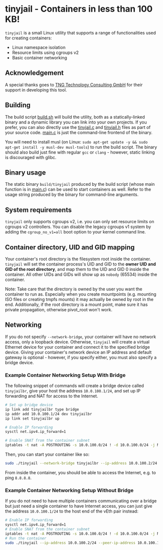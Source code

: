 # tinyjail - Containers in less than 100 KB!
`tinyjail` is a small Linux utility that supports a range of functionalities used for creating containers:

* Linux namespace isolation
* Resource limits using cgroups v2
* Basic container networking

## Acknowledgement
A special thanks goes to [TNG Technology Consulting GmbH](https://www.tngtech.com/en/) for their support in developing this tool.

## Building
The build script [build.sh](./build.sh) will build the utility, both as a statically-linked binary and a dynamic library you can link into your own projects. 
If you prefer, you can also directly use the [tinyjail.c](src/tinyjail.c) and [tinyjail.h](src/tinyjail.h) files as part of your source code.
[main.c](src/main.c) is just the command-line frontend of the binary.

You will need to install musl (on Linux: `sudo apt-get update -y && sudo apt-get install -y musl-dev musl-tools`) to run the build script. 
The binary should also build just fine with regular `gcc` or `clang` - however, static linking is discouraged with glibc.

## Binary usage
The static binary `build/tinyjail` produced by the build script (whose main function is in [main.c](./main.c)) can be used to start containers as well. 
Refer to the usage string produced by the binary for command-line arguments.

## System requirements
`tinyjail` only supports cgroups v2, i.e. you can only set resource limits on cgroups v2 controllers. 
You can disable the legacy cgroups v1 system by adding the `cgroup_no_v1=all` boot option to your kernel command line.

## Container directory, UID and GID mapping
Your container's root directory is the filesystem root inside the container.
`tinyjail` will set the container process's UID and GID to the <b>owner UID and GID of the root directory</b>, and map them to the UID and GID 0 inside the container.
All other UIDs and GIDs will show up as `nobody` (65534) inside the container.

Note: Take care that the directory is owned by the user you want the container to run as.
Especially when you create mountpoints (e.g. mounting ISO files or creating tmpfs mounts) it may actually be owned by root in the end.
Additionally, if the root directory is a mount point, make sure it has private propagation, otherwise pivot_root won't work.

## Networking
If you do not specify `--network-bridge`, your container will have no network access, only a loopback device.
Otherwise, `tinyjail` will create a virtual Ethernet device for your container and connect it to the specified bridge device.
Giving your container's network device an IP address and default gateway is optional - however, if you specify either, you must also specify a bridge device.

### Example Container Networking Setup With Bridge
The following snippet of commands will create a bridge device called `tinyjailbr`, give your host the address `10.0.100.1/24`, and set up IP forwarding and NAT for access to the Internet.

```bash
# Set up bridge device
ip link add tinyjailbr type bridge
ip addr add 10.0.100.1/24 dev tinyjailbr
ip link set tinyjailbr up

# Enable IP forwarding
sysctl net.ipv4.ip_forward=1

# Enable SNAT from the container subnet
iptables -t nat -A POSTROUTING -s 10.0.100.0/24 ! -d 10.0.100.0/24 -j MASQUERADE
```

Then, you can start your container like so:

```bash
sudo ./tinyjail --network-bridge tinyjailbr --ip-address 10.0.100.2/24 --default-route 10.0.100.1 --root <container root directory> -- <your command>
```

From inside the container, you should be able to access the Internet, e.g. to ping `8.8.8.8`.

### Example Container Networking Setup Without Bridge
If you do not need to have multiple containers communicating over a bridge but just need a single container to have Internet access, you can just give the address `10.0.100.1/24` to the host end of the vEth pair instead:

```bash
# Enable IP forwarding
sysctl net.ipv4.ip_forward=1
# Enable SNAT from the container subnet
iptables -t nat -A POSTROUTING -s 10.0.100.0/24 ! -d 10.0.100.0/24 -j MASQUERADE
# Run the container
sudo ./tinyjail --ip-address 10.0.100.2/24 --peer-ip-address 10.0.100.1/24 --default-route 10.0.100.1 --root <container root directory> -- <your command>
```

